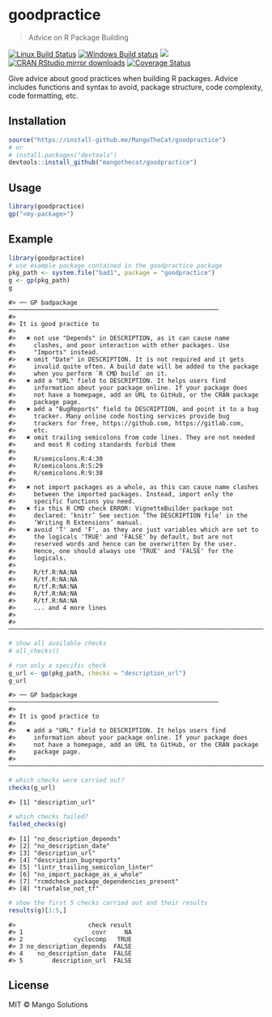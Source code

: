 goodpractice
================

> Advice on R Package Building

[![Linux Build
Status](https://travis-ci.org/MangoTheCat/goodpractice.svg?branch=master)](https://travis-ci.org/MangoTheCat/goodpractice)
[![Windows Build
status](https://ci.appveyor.com/api/projects/status/github/MangoTheCat/goodpractice?svg=true)](https://ci.appveyor.com/project/gaborcsardi/goodpractice)
[![](https://www.r-pkg.org/badges/version/goodpractice)](https://www.r-pkg.org/pkg/goodpractice)
[![CRAN RStudio mirror
downloads](https://cranlogs.r-pkg.org/badges/goodpractice)](https://www.r-pkg.org/pkg/goodpractice)
[![Coverage
Status](https://img.shields.io/codecov/c/github/MangoTheCat/goodpractice/master.svg)](https://codecov.io/github/MangoTheCat/goodpractice?branch=master)

Give advice about good practices when building R packages. Advice
includes functions and syntax to avoid, package structure, code
complexity, code formatting, etc.

## Installation

``` r
source("https://install-github.me/MangoTheCat/goodpractice")
# or
# install.packages("devtools")
devtools::install_github("mangothecat/goodpractice") 
```

## Usage

``` r
library(goodpractice)
gp("<my-package>")
```

## Example

``` r
library(goodpractice)
# use example package contained in the goodpractice package
pkg_path <- system.file("bad1", package = "goodpractice")
g <- gp(pkg_path)
g
```

    #> ── GP badpackage ──────────────────────────────────────────────────────────
    #> 
    #> It is good practice to
    #> 
    #>   ✖ not use "Depends" in DESCRIPTION, as it can cause name
    #>     clashes, and poor interaction with other packages. Use
    #>     "Imports" instead.
    #>   ✖ omit "Date" in DESCRIPTION. It is not required and it gets
    #>     invalid quite often. A build date will be added to the package
    #>     when you perform `R CMD build` on it.
    #>   ✖ add a "URL" field to DESCRIPTION. It helps users find
    #>     information about your package online. If your package does
    #>     not have a homepage, add an URL to GitHub, or the CRAN package
    #>     package page.
    #>   ✖ add a "BugReports" field to DESCRIPTION, and point it to a bug
    #>     tracker. Many online code hosting services provide bug
    #>     trackers for free, https://github.com, https://gitlab.com,
    #>     etc.
    #>   ✖ omit trailing semicolons from code lines. They are not needed
    #>     and most R coding standards forbid them
    #> 
    #>     R/semicolons.R:4:30
    #>     R/semicolons.R:5:29
    #>     R/semicolons.R:9:38
    #> 
    #>   ✖ not import packages as a whole, as this can cause name clashes
    #>     between the imported packages. Instead, import only the
    #>     specific functions you need.
    #>   ✖ fix this R CMD check ERROR: VignetteBuilder package not
    #>     declared: ‘knitr’ See section ‘The DESCRIPTION file’ in the
    #>     ‘Writing R Extensions’ manual.
    #>   ✖ avoid 'T' and 'F', as they are just variables which are set to
    #>     the logicals 'TRUE' and 'FALSE' by default, but are not
    #>     reserved words and hence can be overwritten by the user.
    #>     Hence, one should always use 'TRUE' and 'FALSE' for the
    #>     logicals.
    #> 
    #>     R/tf.R:NA:NA
    #>     R/tf.R:NA:NA
    #>     R/tf.R:NA:NA
    #>     R/tf.R:NA:NA
    #>     R/tf.R:NA:NA
    #>     ... and 4 more lines
    #> 
    #> ───────────────────────────────────────────────────────────────────────────

``` r
# show all available checks
# all_checks()

# run only a specific check
g_url <- gp(pkg_path, checks = "description_url")
g_url
```

    #> ── GP badpackage ──────────────────────────────────────────────────────────
    #> 
    #> It is good practice to
    #> 
    #>   ✖ add a "URL" field to DESCRIPTION. It helps users find
    #>     information about your package online. If your package does
    #>     not have a homepage, add an URL to GitHub, or the CRAN package
    #>     package page.
    #> ───────────────────────────────────────────────────────────────────────────

``` r
# which checks were carried out?
checks(g_url)
```

    #> [1] "description_url"

``` r
# which checks failed?
failed_checks(g)
```

    #> [1] "no_description_depends"                
    #> [2] "no_description_date"                   
    #> [3] "description_url"                       
    #> [4] "description_bugreports"                
    #> [5] "lintr_trailing_semicolon_linter"       
    #> [6] "no_import_package_as_a_whole"          
    #> [7] "rcmdcheck_package_dependencies_present"
    #> [8] "truefalse_not_tf"

``` r
# show the first 5 checks carried out and their results
results(g)[1:5,]
```

    #>                    check result
    #> 1                   covr     NA
    #> 2              cyclocomp   TRUE
    #> 3 no_description_depends  FALSE
    #> 4    no_description_date  FALSE
    #> 5        description_url  FALSE

## License

MIT © Mango Solutions
